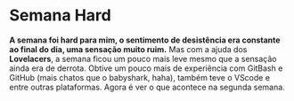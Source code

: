 # Semana Hard
**A semana foi hard para mim, o sentimento de desistência era constante ao final do dia, uma sensação muito ruim.** Mas com a ajuda dos **Lovelacers**, a semana ficou um pouco mais leve mesmo que a sensação ainda era de derrota. Obtive um pouco mais de experiência com GitBash e GitHub (mais chatos que o babyshark, haha), também teve o VScode e entre outras plataformas. Agora é ver o que acontece na segunda semana.